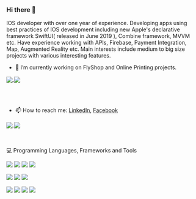 ### Hi there 👋

IOS developer with over one year of experience. Developing apps using best practices of IOS development including new Apple's declarative framework SwiftUI( released in June 2019 ), Combine framework, MVVM etc. Have experience working with APIs, Firebase, Payment Integration, Map, Augmented Reality etc.
Main interests include medium to big size projects with various interesting features. 

- 🔭 I’m currently working on FlyShop and Online Printing projects.
<a href="https://github.com/KALIMI/OnlinePrinting">
  <img align="center" src="https://github-readme-stats.vercel.app/api/pin/?username=KALIMI&repo=OnlinePrinting&theme=vision-friendly-dark" />
</a>
<a href="https://github.com/KALIMI/FlyShop">
  <img align="center" src="https://github-readme-stats.vercel.app/api/pin/?username=KALIMI&repo=FlyShop&theme=vision-friendly-dark" />
</a>


<br></br>
- 📫 How to reach me: [LinkedIn](https://www.linkedin.com/in/karen-mirakyan-236915202/), [Facebook](https://www.facebook.com/karen.mirakyan/)

<a href="https://github.com/anuraghazra/github-readme-stats">
  <img align="center" src="https://github-readme-stats.vercel.app/api?username=KALIMI&show_icons=true&theme=synthwave" />
</a>
<a href="https://github.com/KALIMI">
  <img align="center" src="https://github-readme-stats.vercel.app/api/top-langs/?username=KALIMI&layout=compact&theme=dark" />
</a>

<br></br>
💻  Programming Languages, Frameworks and Tools

![](https://img.shields.io/badge/Code-Swift-informational?style=plastic&logo=Swift&logoColor=white&color=2bbc8a)
![](https://img.shields.io/badge/Code-Kotlin-informational?style=plastic&logo=Kotlin&logoColor=white&color=2bbc8a)
![](https://img.shields.io/badge/Code-Java-informational?style=plastic&logo=Java&logoColor=white&color=2bbc8a)
![](https://img.shields.io/badge/Code-C++-informational?style=plastic&logo=C++&logoColor=white&color=2bbc8a)

![](https://img.shields.io/badge/SwiftUI-informational?style=plastic&logo=apple&logoColor=black&color=2bbc8a)
![](https://img.shields.io/badge/Combine-informational?style=plastic&logo=apple&logoColor=black&color=2bbc8a)
![](https://img.shields.io/badge/Firebase-informational?style=plastic&logo=firebase&logoColor=black&color=2bbc8a)


![](https://img.shields.io/badge/AugmentedReality-informational?style=plastic&logo=apple&logoColor=black&color=2bbc8a)
![](https://img.shields.io/badge/SDWebImageSwiftUI-informational?style=plastic&logo=github&logoColor=white&color=2bbc8a)
![](https://img.shields.io/badge/Alamofire-informational?style=plastic&logo=github&logoColor=black&color=2bbc8a)
![](https://img.shields.io/badge/FocusEntity-informational?style=plastic&logo=github&logoColor=black&color=2bbc8a)


<!--
**KALIMI/KALIMI** is a ✨ _special_ ✨ repository because its `README.md` (this file) appears on your GitHub profile.

Here are some ideas to get you started:

- 🌱 I’m currently learning ...
- 👯 I’m looking to collaborate on ...
- 🤔 I’m looking for help with ...
- 💬 Ask me about ...
- 😄 Pronouns: ...
- ⚡ Fun fact: ...
-->
